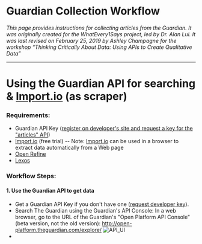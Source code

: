 # Guardian Collection Workflow

_This page provides instructions for collecting articles from the Guardian. It was originally created for the WhatEvery1Says project, led by Dr. Alan Lui. It was last revised on February 25, 2019 by Ashley Champagne for the workshop “Thinking Critically About Data: Using APIs to Create Qualitative Data”_

***
# Using the Guardian API for searching & [Import.io](https://www.import.io/) (as scraper) 
### Requirements:
* Guardian API Key ([register on developer's site and request a key for the "articles" API](https://open-platform.theguardian.com/access/)) 
* [Import.io](https://www.import.io/) (free trial) -- Note: [Import.io](https://www.import.io/) can be used in a browser to extract data automatically from a Web page 
* [Open Refine](http://openrefine.org/) 
* [Lexos](http://lexos.wheatoncollege.edu/upload)
### Workflow Steps:
#### 1. Use the Guardian API to get data
* Get a Guardian API Key if you don't have one ([request developer key](https://open-platform.theguardian.com/access/)).
* Search The Guardian using the Guardian's API Console: 
    In a web browser, go to the URL of the Guardian's "Open Platform API Console" (beta version, not the old version): <http://open-platform.theguardian.com/explore/>
    ![API_UI](Images/Images/Guardian_API_UI.png)
* 
